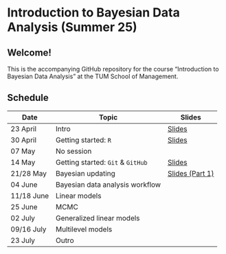 # Introduction to Bayesian Data Analysis (Summer 25)

## **Welcome!**

This is the accompanying GitHub repository for the course “Introduction to Bayesian Data Analysis” at the TUM School of Management.

## Schedule

| Date | Topic | Slides |
|------------------------|------------------------|------------------------|
| 23 April | Intro | [Slides](https://www.moodle.tum.de/pluginfile.php/5653706/mod_resource/content/1/session_1_intro.pdf) |
| 30 April | Getting started: `R` | [Slides](https://www.moodle.tum.de/pluginfile.php/5684980/mod_resource/content/1/session_2_getting_started_R.pdf) |
| 07 May | No session |  |
| 14 May | Getting started: `Git` & `GitHub` | [Slides](https://www.moodle.tum.de/pluginfile.php/5705434/mod_resource/content/1/session_3_getting_started_git.pdf) |
| 21/28 May | Bayesian updating | [Slides (Part 1)](https://www.moodle.tum.de/pluginfile.php/5715302/mod_resource/content/1/session_4_bayesian_updating_I.pdf) |
| 04 June | Bayesian data analysis workflow |  |
| 11/18 June | Linear models |  |
| 25 June | MCMC |  |
| 02 July | Generalized linear models |  |
| 09/16 July | Multilevel models |  |
| 23 July | Outro |  |
